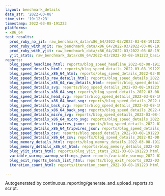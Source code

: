 ```yaml
---
layout: benchmark_details
date_str: '2022-03-08'
time_str: '19:12:23'
timestamp: 2022-03-08-191223
platforms:
- x86_64
test_results:
  prod_ruby_no_jit: raw_benchmark_data/x86_64/2022-03/2022-03-08-191223_basic_benchmark_prod_ruby_no_jit.json
  prod_ruby_with_mjit: raw_benchmark_data/x86_64/2022-03/2022-03-08-191223_basic_benchmark_prod_ruby_with_mjit.json
  prod_ruby_with_yjit: raw_benchmark_data/x86_64/2022-03/2022-03-08-191223_basic_benchmark_prod_ruby_with_yjit.json
  yjit_stats: raw_benchmark_data/x86_64/2022-03/2022-03-08-191223_basic_benchmark_yjit_stats.json
reports:
  blog_speed_headline_html: reports/blog_speed_headline_2022-03-08-191223.html
  blog_speed_details_html: reports/blog_speed_details_2022-03-08-191223.html
  blog_speed_details_x86_64_html: reports/blog_speed_details_2022-03-08-191223.x86_64.html
  blog_speed_details_raw_details_html: reports/blog_speed_details_2022-03-08-191223.raw_details.html
  blog_speed_details_x86_64_raw_details_html: reports/blog_speed_details_2022-03-08-191223.x86_64.raw_details.html
  blog_speed_details_svg: reports/blog_speed_details_2022-03-08-191223.svg
  blog_speed_details_x86_64_svg: reports/blog_speed_details_2022-03-08-191223.x86_64.svg
  blog_speed_details_head_svg: reports/blog_speed_details_2022-03-08-191223.head.svg
  blog_speed_details_x86_64_head_svg: reports/blog_speed_details_2022-03-08-191223.x86_64.head.svg
  blog_speed_details_back_svg: reports/blog_speed_details_2022-03-08-191223.back.svg
  blog_speed_details_x86_64_back_svg: reports/blog_speed_details_2022-03-08-191223.x86_64.back.svg
  blog_speed_details_micro_svg: reports/blog_speed_details_2022-03-08-191223.micro.svg
  blog_speed_details_x86_64_micro_svg: reports/blog_speed_details_2022-03-08-191223.x86_64.micro.svg
  blog_speed_details_tripwires_json: reports/blog_speed_details_2022-03-08-191223.tripwires.json
  blog_speed_details_x86_64_tripwires_json: reports/blog_speed_details_2022-03-08-191223.x86_64.tripwires.json
  blog_speed_details_csv: reports/blog_speed_details_2022-03-08-191223.csv
  blog_speed_details_x86_64_csv: reports/blog_speed_details_2022-03-08-191223.x86_64.csv
  blog_memory_details_html: reports/blog_memory_details_2022-03-08-191223.html
  blog_memory_details_x86_64_html: reports/blog_memory_details_2022-03-08-191223.x86_64.html
  blog_yjit_stats_html: reports/blog_yjit_stats_2022-03-08-191223.html
  variable_warmup_warmup_settings_json: reports/variable_warmup_2022-03-08-191223.warmup_settings.json
  blog_exit_reports_bench_list_html: reports/blog_exit_reports_2022-03-08-191223.bench_list.html
  iteration_count_html: reports/iteration_count_2022-03-08-191223.html

---
```

Autogenerated by continuous_reporting/generate_and_upload_reports.rb script.
